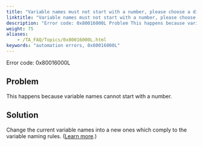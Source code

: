 ```yaml
--- 
title: "Variable names must not start with a number, please choose a different one."
linktitle: "Variable names must not start with a number, please choose a different one."
description: "Error code: 0x80016000L Problem This happens because variable names cannot start with a number. Solution Change the current variable names into a new ones which comply to the variable naming rules. ( ..."
weight: 75
aliases: 
    - /TA_FAQ/Topics/0x80016000L.html
keywords: "automation errors, 0x80016000L"
---
```


Error code: 0x80016000L

## Problem

This happens because variable names cannot start with a number.

## Solution

Change the current variable names into a new ones which comply to the variable naming rules. \([Learn more](/TA_Automation/Topics/The_test_language_variable_naming.html).\)




